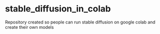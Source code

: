 # stable_diffusion_in_colab
Repository created so people can run stable diffusion on google colab and create their own models
